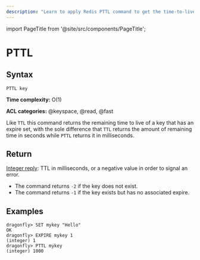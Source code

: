 ```yaml
---
description: "Learn to apply Redis PTTL command to get the time-to-live of a key in milliseconds."
---
```


import PageTitle from '@site/src/components/PageTitle';

# PTTL

<PageTitle title="Redis PTTL Command (Documentation) | Dragonfly" />

## Syntax

    PTTL key

**Time complexity:** O(1)

**ACL categories:** @keyspace, @read, @fast

Like `TTL` this command returns the remaining time to live of a key that has an
expire set, with the sole difference that `TTL` returns the amount of remaining
time in seconds while `PTTL` returns it in milliseconds.

## Return

[Integer reply](https://redis.io/docs/latest/develop/reference/protocol-spec/#integers): TTL in milliseconds, or a negative value in order to signal an error.

- The command returns `-2` if the key does not exist.
- The command returns `-1` if the key exists but has no associated expire.

## Examples

```shell
dragonfly> SET mykey "Hello"
OK
dragonfly> EXPIRE mykey 1
(integer) 1
dragonfly> PTTL mykey
(integer) 1000
```
